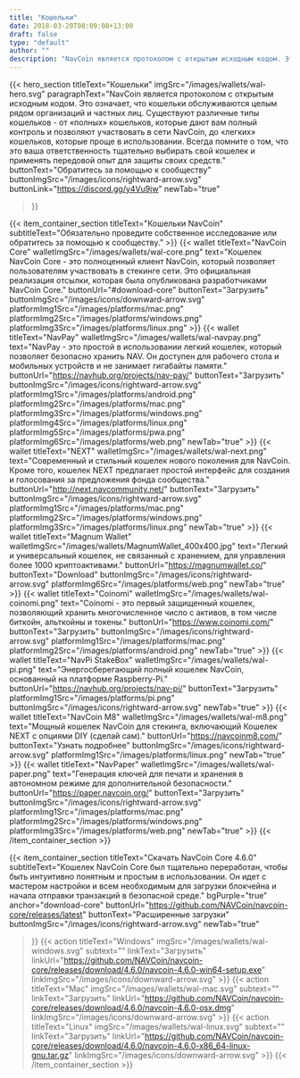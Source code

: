 ```yaml
---
title: "Кошельки"
date: 2018-03-20T08:09:08+13:00
draft: false
type: "default"
author: ""
description: "NavCoin является протоколом с открытым исходным кодом. Это означает, что кошельки обслуживаются целым рядом организаций и частных лиц."
---
```


<script src="https://ajax.googleapis.com/ajax/libs/jquery/3.3.1/jquery.min.js"></script>
{{< hero_section
titleText="Кошельки"
imgSrc="/images/wallets/wal-hero.svg"
paragraphText="NavCoin является протоколом с открытым исходным кодом. Это означает, что кошельки обслуживаются целым рядом организаций и частных лиц. Существуют различные типы кошельков - от «полных» кошельков, которые дают вам полный контроль и позволяют участвовать в сети NavCoin, до «легких» кошельков, которые проще в использовании. Всегда помните о том, что это ваша ответственность тщательно выбирать свой кошелек и применять передовой опыт для защиты своих&nbsp;средств."
buttonText="Обратитесь за помощью к сообществу"
buttonImgSrc="/images/icons/rightward-arrow.svg"
buttonLink="https://discord.gg/y4Vu9jw"
newTab="true"
>}}

{{< item_container_section
    titleText="Кошельки NavCoin"
    subtitleText="Обязательно проведите собственное исследование или обратитесь за помощью к&nbsp;сообществу."
    >}}
    {{< wallet
        titleText="NavCoin Core"
        walletImgSrc="/images/wallets/wal-core.png"
        text="Кошелек NavCoin Core - это полноценный клиент NavCoin, который позволяет пользователям участвовать в стекинге сети. Это официальная реализация отсылки, которая была опубликована разработчиками NavCoin&nbsp;Core."
        buttonUrl="#download-core"
        buttonText="Загрузить"
        buttonImgSrc="/images/icons/downward-arrow.svg"
        platformImg1Src="/images/platforms/mac.png"
        platformImg2Src="/images/platforms/windows.png"
        platformImg3Src="/images/platforms/linux.png"
    >}}
    {{< wallet
        titleText="NavPay"
        walletImgSrc="/images/wallets/wal-navpay.png"
        text="NavPay - это простой в использовании легкий кошелек, который позволяет безопасно хранить NAV. Он доступен для рабочего стола и мобильных устройств и не занимает гигабайты памяти."
        buttonUrl="https://navhub.org/projects/nav-pay/"
        buttonText="Загрузить"
        buttonImgSrc="/images/icons/rightward-arrow.svg"
        platformImg1Src="/images/platforms/android.png"
        platformImg2Src="/images/platforms/mac.png"
        platformImg3Src="/images/platforms/windows.png"
        platformImg4Src="/images/platforms/linux.png"
        platformImg5Src="/images/platforms/pwa.png"
        platformImg6Src="/images/platforms/web.png"
        newTab="true"
    >}}
    {{< wallet
        titleText="NEXT"
        walletImgSrc="/images/wallets/wal-next.png"
        text="Современный и стильный кошелек нового поколения для NavCoin. Кроме того, кошелек NEXT предлагает простой интерфейс для создания и голосования за предложения фонда сообщества."
        buttonUrl="http://next.navcommunity.net/"
        buttonText="Загрузить"
        buttonImgSrc="/images/icons/rightward-arrow.svg"
        platformImg1Src="/images/platforms/mac.png"
        platformImg2Src="/images/platforms/windows.png"
        platformImg3Src="/images/platforms/linux.png"
        newTab="true"
    >}}
    {{< wallet
        titleText="Magnum Wallet"
        walletImgSrc="/images/wallets/MagnumWallet_400x400.jpg"
        text="Легкий и универсальный кошелек, не связанный с хранением, для управления более 1000&nbsp;криптоактивами."
        buttonUrl="https://magnumwallet.co/"
        buttonText="Download"
        buttonImgSrc="/images/icons/rightward-arrow.svg"
        platformImg6Src="/images/platforms/web.png"
        newTab="true"
    >}}
    {{< wallet
        titleText="Coinomi"
        walletImgSrc="/images/wallets/wal-coinomi.png"
        text="Coinomi - это первый защищенный кошелек, позволяющий хранить многочисленное число с активов, в том числе биткойн, альткойны и&nbsp;токены."
        buttonUrl="https://www.coinomi.com/"
        buttonText="Загрузить"
        buttonImgSrc="/images/icons/rightward-arrow.svg"
        platformImg1Src="/images/platforms/mac.png"
        platformImg2Src="/images/platforms/android.png"
        newTab="true"
    >}}
    {{< wallet
        titleText="NavPi StakeBox"
        walletImgSrc="/images/wallets/wal-pi.png"
        text="Энергосберегающий полный кошелек NavCoin, основанный на платформе&nbsp;Raspberry-Pi."
        buttonUrl="https://navhub.org/projects/nav-pi/"
        buttonText="Загрузить"
        platformImg1Src="/images/platforms/pi.png"
        buttonImgSrc="/images/icons/rightward-arrow.svg"
        newTab="true"
    >}}
    {{< wallet
        titleText="NavCoin M8"
        walletImgSrc="/images/wallets/wal-m8.png"
        text="Мощный кошелек NavCoin для стекинга, включающий Кошелек NEXT с опциями DIY&nbsp;(сделай сам)."
        buttonUrl="https://navcoinm8.com/"
        buttonText="Узнать подробнее"
        buttonImgSrc="/images/icons/rightward-arrow.svg"
        platformImg1Src="/images/platforms/linux.png"
        newTab="true"
    >}}
    {{< wallet
        titleText="NavPaper"
        walletImgSrc="/images/wallets/wal-paper.png"
        text="Генерация ключей для печати и хранения в автономном режиме для дополнительной&nbsp;безопасности."
        buttonUrl="https://paper.navcoin.org/"
        buttonText="Загрузить"
        buttonImgSrc="/images/icons/rightward-arrow.svg"
        platformImg1Src="/images/platforms/mac.png"
        platformImg2Src="/images/platforms/windows.png"
        platformImg3Src="/images/platforms/web.png"
        newTab="true"
    >}}
{{< /item_container_section >}}

{{< item_container_section
    titleText="Скачать NavCoin Core 4.6.0"
    subtitleText="Кошелек NavCoin Core был тщательно переработан, чтобы быть интуитивно понятным и простым в использовании. Он идет с мастером настройки и всем необходимым для загрузки блокчейна и начала отправки транзакций в безопасной&nbsp;среде."
    bgPurple="true"
    anchor="download-core"
    buttonUrl="https://github.com/NAVCoin/navcoin-core/releases/latest"
    buttonText="Расширенные загрузки"
    buttonImgSrc="/images/icons/rightward-arrow.svg"
    newTab="true"
>}}
    {{< action
        titleText="Windows"
        imgSrc="/images/wallets/wal-windows.svg"
        subtext=""
        linkText="Загрузить"
        linkUrl="https://github.com/NAVCoin/navcoin-core/releases/download/4.6.0/navcoin-4.6.0-win64-setup.exe"
        linkImgSrc="/images/icons/downward-arrow.svg"
    >}}
    {{< action
        titleText="Mac"
        imgSrc="/images/wallets/wal-mac.svg"
        subtext=""
        linkText="Загрузить"
        linkUrl="https://github.com/NAVCoin/navcoin-core/releases/download/4.6.0/navcoin-4.6.0-osx.dmg"
        linkImgSrc="/images/icons/downward-arrow.svg"
    >}}
    {{< action                 
        titleText="Linux"
        imgSrc="/images/wallets/wal-linux.svg"
        subtext=""
        linkText="Загрузить"
        linkUrl="https://github.com/NAVCoin/navcoin-core/releases/download/4.6.0/navcoin-4.6.0-x86_64-linux-gnu.tar.gz"
        linkImgSrc="/images/icons/downward-arrow.svg"
    >}}
{{< /item_container_section >}}


<script>
$("a[href^='#']").click(function(e) {
	e.preventDefault();

	var position = $($(this).attr("href")).offset().top;

	$("body, html").animate({
		scrollTop: position
	} /* speed */ );
});
</script>
